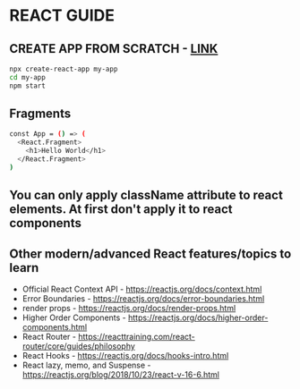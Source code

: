 # REACT GUIDE

## CREATE APP FROM SCRATCH - [LINK](https://reactjs.org/docs/create-a-new-react-app.html)

```bash
npx create-react-app my-app
cd my-app
npm start
```

## Fragments

```bash
const App = () => (
  <React.Fragment>
    <h1>Hello World</h1>
  </React.Fragment>
)
```

## You can only apply className attribute to react elements. At first don't apply it to react components

## Other modern/advanced React features/topics to learn

* Official React Context API - <https://reactjs.org/docs/context.html>
* Error Boundaries - <https://reactjs.org/docs/error-boundaries.html>
* render props - <https://reactjs.org/docs/render-props.html>
* Higher Order Components - <https://reactjs.org/docs/higher-order-components.html>
* React Router - <https://reacttraining.com/react-router/core/guides/philosophy>
* React Hooks - <https://reactjs.org/docs/hooks-intro.html>
* React lazy, memo, and Suspense - <https://reactjs.org/blog/2018/10/23/react-v-16-6.html>
